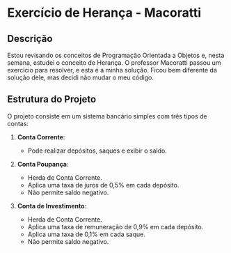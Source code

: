 # Exercício de Herança - Macoratti

## Descrição

Estou revisando os conceitos de Programação Orientada a Objetos e, nesta semana, estudei o conceito de Herança. O professor Macoratti passou um exercício para resolver, e esta é a minha solução. Ficou bem diferente da solução dele, mas decidi não mudar o meu código.

## Estrutura do Projeto

O projeto consiste em um sistema bancário simples com três tipos de contas:

1. **Conta Corrente**:
   - Pode realizar depósitos, saques e exibir o saldo.
   
2. **Conta Poupança**:
   - Herda de Conta Corrente.
   - Aplica uma taxa de juros de 0,5% em cada depósito.
   - Não permite saldo negativo.

3. **Conta de Investimento**:
   - Herda de Conta Corrente.
   - Aplica uma taxa de remuneração de 0,9% em cada depósito.
   - Aplica uma taxa de 0,1% em cada saque.
   - Não permite saldo negativo.
